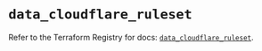# `data_cloudflare_ruleset`

Refer to the Terraform Registry for docs: [`data_cloudflare_ruleset`](https://registry.terraform.io/providers/cloudflare/cloudflare/5.9.0/docs/data-sources/ruleset).
